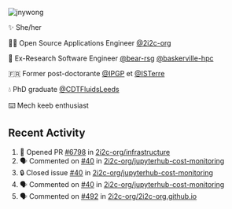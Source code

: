 ![jnywong](https://readme-typing-svg.demolab.com/?font=Intel+One+Mono&size=36&duration=3000&pause=1000&color=6bc46d&vCenter=true&width=170&lines=jnywong)

✨ She/her

👩‍💻 Open Source Applications Engineer [@2i2c-org](https://2i2c.org/)

🐻 Ex-Research Software Engineer [@bear-rsg](https://github.com/bear-rsg) [@baskerville-hpc](https://github.com/baskerville-hpc) 

🇫🇷 Former post-doctorante [@IPGP](https://github.com/IPGP) et [@ISTerre](https://www.isterre.fr/) 

💧 PhD graduate [@CDTFluidsLeeds](https://fluid-dynamics.leeds.ac.uk/) 

⌨️ Mech keeb enthusiast 

## Recent Activity 

<!--START_SECTION:activity-->
1. 💪 Opened PR [#6798](https://github.com/2i2c-org/infrastructure/pull/6798) in [2i2c-org/infrastructure](https://github.com/2i2c-org/infrastructure)
2. 🗣 Commented on [#40](https://github.com/2i2c-org/jupyterhub-cost-monitoring/issues/40#issuecomment-3311688129) in [2i2c-org/jupyterhub-cost-monitoring](https://github.com/2i2c-org/jupyterhub-cost-monitoring)
3. 🔒 Closed issue [#40](https://github.com/2i2c-org/jupyterhub-cost-monitoring/issues/40) in [2i2c-org/jupyterhub-cost-monitoring](https://github.com/2i2c-org/jupyterhub-cost-monitoring)
4. 🗣 Commented on [#40](https://github.com/2i2c-org/jupyterhub-cost-monitoring/issues/40#issuecomment-3311680627) in [2i2c-org/jupyterhub-cost-monitoring](https://github.com/2i2c-org/jupyterhub-cost-monitoring)
5. 🗣 Commented on [#492](https://github.com/2i2c-org/2i2c-org.github.io/issues/492#issuecomment-3311364353) in [2i2c-org/2i2c-org.github.io](https://github.com/2i2c-org/2i2c-org.github.io)
<!--END_SECTION:activity-->
